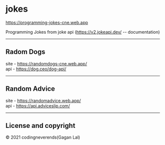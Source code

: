 # jokes


https://programming-jokes-cne.web.app

Programming Jokes  from joke api (https://v2.jokeapi.dev/ -- documentation)

---

## Radom Dogs
site    -   https://randomdogs-cne.web.app/     
api     -   https://dog.ceo/dog-api/

---

## Random Advice
site    -   https://randomadvice.web.app/     
api     -   https://api.adviceslip.com/

---
## License and copyright
  © 2021 codingneverends(Gagan Lal)
